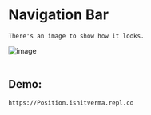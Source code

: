 # Navigation Bar

`There's an image to show how it looks.`

<img src="https://www.linkpicture.com/q/nav_2.png"  alt="image"><br><br>

## Demo:
```sh
https://Position.ishitverma.repl.co
```
